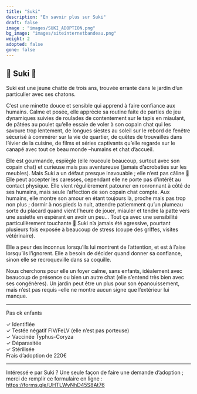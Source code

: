 ```yaml
---
title: "Suki"
description: "En savoir plus sur Suki"
draft: false
image : "images/SUKI_ADOPTION.png"
bg_image: "images/siteinternetbandeau.png"
weight: 2
adopted: false
gone: false
---
```


## 🩷 Suki 🩷
Suki est une jeune chatte de trois ans, trouvée errante dans le jardin d’un particulier avec ses chatons.

C’est une minette douce et sensible qui apprend à faire confiance aux humains. Calme et posée, elle apprécie sa routine faite de parties de jeu dynamiques suivies de roulades de contentement sur le tapis en miaulant, de pâtées au poulet qu’elle essaie de voler à son copain chat qui les savoure trop lentement, de longues siestes au soleil sur le rebord de fenêtre sécurisé à commérer sur la vie de quartier, de quêtes de trouvailles dans l’évier de la cuisine, de films et séries captivants qu’elle regarde sur le canapé avec tout ce beau monde –humains et chat d’accueil.

Elle est gourmande, espiègle (elle roucoule beaucoup, surtout avec son copain chat) et curieuse mais pas aventureuse (jamais d’acrobaties sur les meubles). Mais Suki a un défaut presque inavouable ; elle n’est pas câline 🫣 Elle peut accepter les caresses, cependant elle ne porte pas d’intérêt au contact physique. Elle vient régulièrement patouner en ronronnant à côté de ses humains, mais seule l’affection de son copain chat compte.
Aux humains, elle montre son amour en étant toujours là, proche mais pas trop non plus ; dormir à nos pieds la nuit, attendre patiemment qu’un plumeau sorte du placard quand vient l’heure de jouer, miauler et tendre la patte vers une assiette en espérant en avoir un peu... Tout ça avec une sensibilité particulièrement touchante 💖
Suki n’a jamais été agressive, pourtant plusieurs fois exposée à beaucoup de stress (coupe des griffes, visites vétérinaire).

Elle a peur des inconnus lorsqu’ils lui montrent de l’attention, et est à l’aise lorsqu’ils l’ignorent. Elle a besoin de décider quand donner sa confiance, sinon elle se recroqueville dans sa coquille.

Nous cherchons pour elle un foyer calme, sans enfants, idéalement avec beaucoup de présence ou bien un autre chat (elle s’entend très bien avec ses congénères). Un jardin peut être un plus pour son épanouissement, mais n’est pas requis –elle ne montre aucun signe que l’extérieur lui manque.

____________________

Pas ok enfants

✓ Identifiée \
✓ Testée négatif FIV/FeLV (elle n’est pas porteuse) \
✓ Vaccinée Typhus-Coryza \
✓ Déparasitée \
✓ Stérilisée \
Frais d’adoption de 220€

____________________

Intéressé·e par Suki ? Une seule façon de faire une demande d’adoption ; merci de remplir ce formulaire en ligne : https://forms.gle/UHTLWyNhD45S8At76
